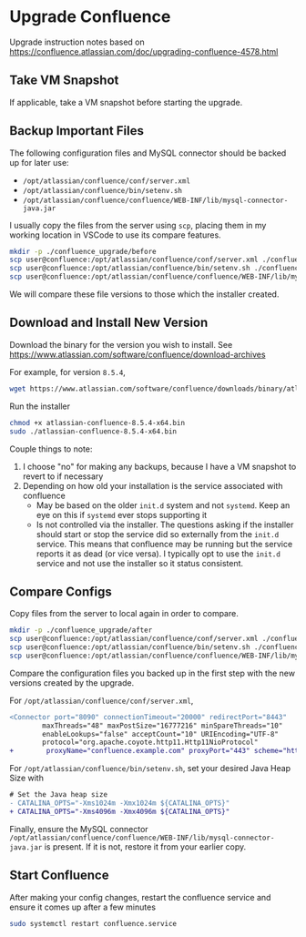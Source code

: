 # Upgrade Confluence

Upgrade instruction notes based on <https://confluence.atlassian.com/doc/upgrading-confluence-4578.html>

## Take VM Snapshot

If applicable, take a VM snapshot before starting the upgrade.

## Backup Important Files

The following configuration files and MySQL connector should be backed up for later use:

- `/opt/atlassian/confluence/conf/server.xml`
- `/opt/atlassian/confluence/bin/setenv.sh`
- `/opt/atlassian/confluence/confluence/WEB-INF/lib/mysql-connector-java.jar`

I usually copy the files from the server using `scp`, placing them in my working location in VSCode to use its compare features.

```bash
mkdir -p ./confluence_upgrade/before
scp user@confluence:/opt/atlassian/confluence/conf/server.xml ./confluence_upgrade/before/server.xml
scp user@confluence:/opt/atlassian/confluence/bin/setenv.sh ./confluence_upgrade/before/setenv.sh
scp user@confluence:/opt/atlassian/confluence/confluence/WEB-INF/lib/mysql-connector-java.jar ./confluence_upgrade/before/mysql-connector-java.jar
```

We will compare these file versions to those which the installer created.

## Download and Install New Version

Download the binary for the version you wish to install. See <https://www.atlassian.com/software/confluence/download-archives>

For example, for version `8.5.4`,

```bash
wget https://www.atlassian.com/software/confluence/downloads/binary/atlassian-confluence-8.5.4-x64.bin
```

Run the installer

```bash
chmod +x atlassian-confluence-8.5.4-x64.bin
sudo ./atlassian-confluence-8.5.4-x64.bin
```

Couple things to note:

1. I choose "no" for making any backups, because I have a VM snapshot to revert to if necessary
2. Depending on how old your installation is the service associated with confluence
    - May be based on the older `init.d` system and not `systemd`. Keep an eye on this if `systemd` ever stops supporting it
    - Is not controlled via the installer. The questions asking if the installer should start or stop the service did so externally from the `init.d` service. This means that confluence may be running but the service reports it as dead (or vice versa). I typically opt to use the `init.d` service and not use the installer so it status consistent.

## Compare Configs

Copy files from the server to local again in order to compare.

```bash
mkdir -p ./confluence_upgrade/after
scp user@confluence:/opt/atlassian/confluence/conf/server.xml ./confluence_upgrade/after/server.xml
scp user@confluence:/opt/atlassian/confluence/bin/setenv.sh ./confluence_upgrade/after/setenv.sh
scp user@confluence:/opt/atlassian/confluence/confluence/WEB-INF/lib/mysql-connector-java.jar ./confluence_upgrade/after/mysql-connector-java.jar
```

Compare the configuration files you backed up in the first step with the new versions created by the upgrade.

For `/opt/atlassian/confluence/conf/server.xml`,

```diff
<Connector port="8090" connectionTimeout="20000" redirectPort="8443"
        maxThreads="48" maxPostSize="16777216" minSpareThreads="10"
        enableLookups="false" acceptCount="10" URIEncoding="UTF-8"
        protocol="org.apache.coyote.http11.Http11NioProtocol"
+        proxyName="confluence.example.com" proxyPort="443" scheme="https"/>
```

For `/opt/atlassian/confluence/bin/setenv.sh`, set your desired Java Heap Size with

```diff
# Set the Java heap size
- CATALINA_OPTS="-Xms1024m -Xmx1024m ${CATALINA_OPTS}"
+ CATALINA_OPTS="-Xms4096m -Xmx4096m ${CATALINA_OPTS}"
```

Finally, ensure the MySQL connector `/opt/atlassian/confluence/confluence/WEB-INF/lib/mysql-connector-java.jar` is present. If it is not, restore it from your earlier copy.

## Start Confluence

After making your config changes, restart the confluence service and ensure it comes up after a few minutes

```bash
sudo systemctl restart confluence.service
```
